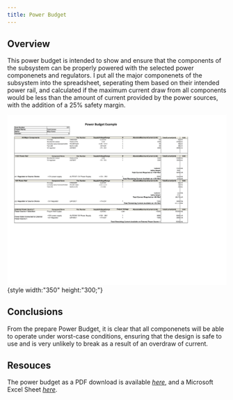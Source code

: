 ```yaml
---
title: Power Budget
---
```


## Overview
This power budget is intended to show and ensure that the components of the subsystem can be properly powered with the selected power componenets and regulators. I put all the major componenets of the subsystem into the spreadsheet, seperating them based on their intended power rail, and calculated if the maximum current draw from all components would be less than the amount of current provided by the power sources, with the addition of a 25% safety margin.

![budget](https://github.com/riatron8/riatron8.github.io/blob/main/docs/05-Power-Budget/Power_Budget_Image-1.png){style width:"350" height:"300;"}


## Conclusions

From the prepare Power Budget, it is clear that all componenets will be able to operate under worst-case conditions, ensuring that the design is safe to use and is very unlikely to break as a result of an overdraw of current.

## Resouces

The power budget as a PDF download is available [*here*](https://github.com/riatron8/riatron8.github.io/raw/main/docs/05-Power-Budget/Power_Budget_Image.pdf), and a Microsoft Excel Sheet [*here*](https://github.com/riatron8/riatron8.github.io/blob/main/docs/05-Power-Budget/Riley_Franco_Power_Budget.xlsx).
